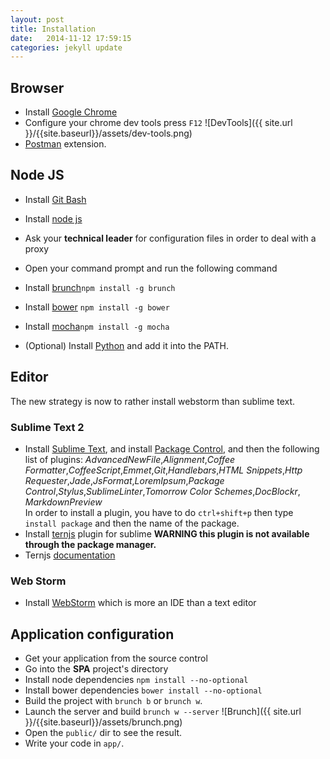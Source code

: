 ```yaml
---
layout: post
title: Installation
date:   2014-11-12 17:59:15
categories: jekyll update
---
```


## Browser

- Install [Google Chrome](https://www.google.com/intl/fr/chrome/browser/) 
- Configure your chrome dev tools  press `F12`
![DevTools]({{ site.url }}/{{site.baseurl}}/assets/dev-tools.png)
- [Postman](https://chrome.google.com/webstore/detail/postman-rest-client/fdmmgilgnpjigdojojpjoooidkmcomcm) extension.


## Node JS

- Install [Git Bash](http://git-scm.com/downloads)
- Install [node js](http://nodejs.org/)
- Ask your **technical leader** for configuration files in order to deal with a proxy
- Open your command prompt and run the following command
- Install [brunch](http://brunch.io/)```npm install -g brunch```
- Install [bower](http://bower.io/) ```npm install -g bower```
- Install [mocha](http://visionmedia.github.io/mocha/)```npm install -g mocha```

- (Optional) Install [Python](http://www.python.org/download/releases/2.7.6/) and add it into the PATH.


## Editor

The new strategy is now to rather install webstorm than sublime text.

### Sublime Text 2

- Install [Sublime Text](http://www.sublimetext.com/2), and install [Package Control](https://sublime.wbond.net/installation#st2), and then the following list of plugins:
 _AdvancedNewFile_,_Alignment_,_Coffee Formatter_,_CoffeeScript_,_Emmet_,_Git_,_Handlebars_,_HTML Snippets_,_Http Requester_,_Jade_,_JsFormat_,_LoremIpsum_,_Package Control_,_Stylus_,_SublimeLinter_,_Tomorrow Color Schemes_,_DocBlockr_, _MarkdownPreview_<br />
In order to install a plugin, you have to do `ctrl+shift+p` then type `install package` and then the name of the package.
- Install [ternjs](https://github.com/marijnh/tern_for_sublime) plugin for sublime **WARNING this plugin is not available through the package manager.**
- Ternjs [documentation](http://ternjs.net/)

### Web Storm

- Install [WebStorm](https://www.jetbrains.com/webstorm/download/) which is more an IDE than a text editor

## Application configuration

- Get your application from the source control
- Go into the **SPA** project's directory
- Install node dependencies `npm install --no-optional`
- Install bower dependencies `bower install --no-optional`
- Build the project with `brunch b` or `brunch w`.
- Launch the server and build `brunch w --server`
![Brunch]({{ site.url }}/{{site.baseurl}}/assets/brunch.png)
- Open the `public/` dir to see the result.
- Write your code in `app/`.

